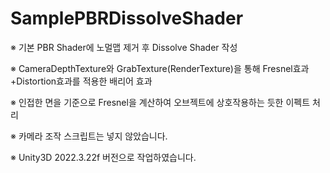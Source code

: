 # SamplePBRDissolveShader

※ 기본 PBR Shader에 노멀맵 제거 후 Dissolve Shader 작성

※ CameraDepthTexture와 GrabTexture(RenderTexture)을 통해
   Fresnel효과+Distortion효과를 적용한 배리어 효과
   
※ 인접한 면을 기준으로 Fresnel을 계산하여 오브젝트에 상호작용하는 듯한 이펙트 처리

※ 카메라 조작 스크립트는 넣지 않았습니다.

※ Unity3D 2022.3.22f 버전으로 작업하였습니다.
